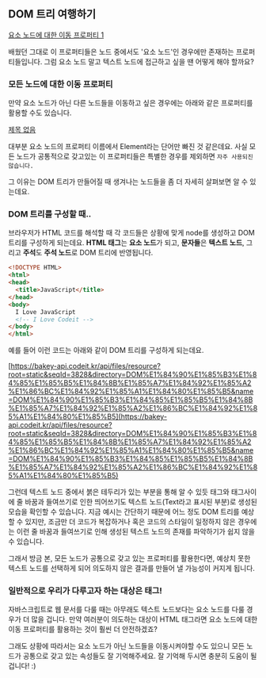 ## DOM 트리 여행하기

[요소 노드에 대한 이동 프로퍼티 1](https://www.notion.so/fa6d5b7e0c9e4a0287444a8eb5021e84)

배웠던 그대로 이 프로퍼티들은 노드 중에서도 '요소 노드'인 경우에만 존재하는 프로퍼티들입니다.
그럼 요소 노드 말고 텍스트 노드에 접근하고 싶을 땐 어떻게 해야 할까요?

### **모든 노드에 대한 이동 프로퍼티**

만약 요소 노드가 아닌 다른 노드들을 이동하고 싶은 경우에는 아래와 같은 프로퍼티를 활용할 수도 있습니다.

[제목 없음](https://www.notion.so/ef0fcb44a28c4db4bc3729cd247819b5)

대부분 요소 노드의 프로퍼티 이름에서 Element라는 단어만 빠진 것 같은데요.
사실 모든 노드가 공통적으로 갖고있는 이 프로퍼티들은 특별한 경우를 제외하면 `자주 사용되진 않습니다.`

그 이유는 DOM 트리가 만들어질 때 생겨나는 노드들을 좀 더 자세히 살펴보면 알 수 있는데요.

### **DOM 트리를 구성할 때..**

브라우저가 HTML 코드를 해석할 때 각 코드들은 상황에 맞게 node를 생성하고 DOM 트리를 구성하게 되는데요.
**HTML 태그**는 **요소 노드**가 되고, 
**문자들**은 **텍스트 노드**,
그리고 **주석**도 **주석 노드**로 DOM 트리에 반영됩니다.

```html
<!DOCTYPE HTML>
<html>
<head>
  <title>JavaScript</title>
</head>
<body>
  I Love JavaScript
  <!-- I Love Codeit -->
</body>
</html>

```

예를 들어 이런 코드는 아래와 같이 DOM 트리를 구성하게 되는데요.

[https://bakey-api.codeit.kr/api/files/resource?root=static&seqId=3828&directory=DOM%E1%84%90%E1%85%B3%E1%84%85%E1%85%B5%E1%84%8B%E1%85%A7%E1%84%92%E1%85%A2%E1%86%BC%E1%84%92%E1%85%A1%E1%84%80%E1%85%B5&name=DOM%E1%84%90%E1%85%B3%E1%84%85%E1%85%B5%E1%84%8B%E1%85%A7%E1%84%92%E1%85%A2%E1%86%BC%E1%84%92%E1%85%A1%E1%84%80%E1%85%B5](https://bakey-api.codeit.kr/api/files/resource?root=static&seqId=3828&directory=DOM%E1%84%90%E1%85%B3%E1%84%85%E1%85%B5%E1%84%8B%E1%85%A7%E1%84%92%E1%85%A2%E1%86%BC%E1%84%92%E1%85%A1%E1%84%80%E1%85%B5&name=DOM%E1%84%90%E1%85%B3%E1%84%85%E1%85%B5%E1%84%8B%E1%85%A7%E1%84%92%E1%85%A2%E1%86%BC%E1%84%92%E1%85%A1%E1%84%80%E1%85%B5)

그런데 텍스트 노드 중에서 붉은 테두리가 있는 부분을 통해 알 수 있듯 태그와 태그사이에 줄 바꿈과 들여쓰기로 인한 띄어쓰기도 텍스트 노드(Text라고 표시된 부분)로 생성된 모습을 확인할 수 있습니다.
지금 예시는 간단하기 때문에 어느 정도 DOM 트리를 예상할 수 있지만, 조금만 더 코드가 복잡하거나 혹은 코드의 스타일이 일정하지 않은 경우에는 이런 줄 바꿈과 들여쓰기로 인해 생성된 텍스트 노드의 존재를 파악하기가 쉽지 않을 수 있습니다.

그래서 방금 본, 모든 노드가 공통으로 갖고 있는 프로퍼티를 활용한다면, 예상치 못한 텍스트 노드를 선택하게 되어 의도하지 않은 결과를 만들어 낼 가능성이 커지게 됩니다.

### **일반적으로 우리가 다루고자 하는 대상은 태그!**

자바스크립트로 웹 문서를 다룰 때는 아무래도 텍스트 노드보다는 요소  노드를 다룰 경우가 더 많을 겁니다.
만약 여러분이 의도하는 대상이 HTML 태그라면 요소 노드에 대한 이동 프로퍼티를 활용하는 것이 훨씬 더 안전하겠죠?

그래도 상황에 따라서는 요소 노드가 아닌 노드들을 이동시켜야할 수도 있으니 모든 노드가 공통으로 갖고 있는 속성들도 잘 기억해주세요.
잘 기억해 두시면 충분히 도움이 될겁니다! :)